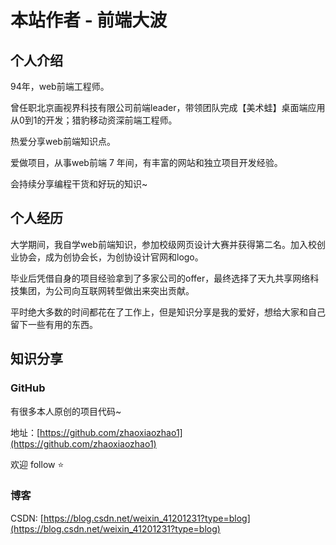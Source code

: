 # 本站作者 - 前端大波

## 个人介绍

94年，web前端工程师。

曾任职北京画视界科技有限公司前端leader，带领团队完成【美术蛙】桌面端应用从0到1的开发；猎豹移动资深前端工程师。

热爱分享web前端知识点。

爱做项目，从事web前端 7 年间，有丰富的网站和独立项目开发经验。

会持续分享编程干货和好玩的知识~



## 个人经历

大学期间，我自学web前端知识，参加校级网页设计大赛并获得第二名。加入校创业协会，成为创协会长，为创协设计官网和logo。

毕业后凭借自身的项目经验拿到了多家公司的offer，最终选择了天九共享网络科技集团，为公司向互联网转型做出来突出贡献。

平时绝大多数的时间都花在了工作上，但是知识分享是我的爱好，想给大家和自己留下一些有用的东西。



## 知识分享

### GitHub

有很多本人原创的项目代码~

地址：[https://github.com/zhaoxiaozhao1](https://github.com/zhaoxiaozhao1) 

欢迎 follow ⭐️

### 博客

CSDN: [https://blog.csdn.net/weixin_41201231?type=blog](https://blog.csdn.net/weixin_41201231?type=blog)
